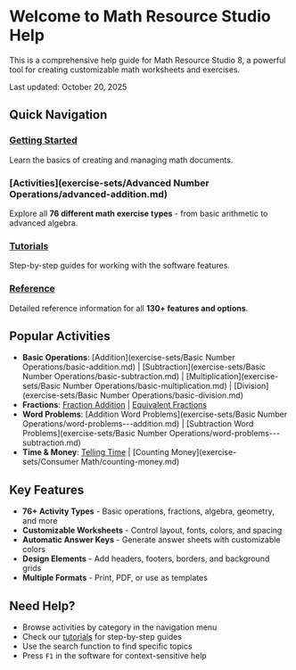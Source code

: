 # Welcome to Math Resource Studio Help

This is a comprehensive help guide for Math Resource Studio 8, a powerful tool for creating customizable math worksheets and exercises.

Last updated: October 20, 2025

## Quick Navigation

### [Getting Started](getting-started/create-a-new-document.md)

Learn the basics of creating and managing math documents.

### [Activities](exercise-sets/Advanced Number Operations/advanced-addition.md)

Explore all **76 different math exercise types** - from basic arithmetic to advanced algebra.

### [Tutorials](tutorials/add-an-exercise-set.md)

Step-by-step guides for working with the software features.

### [Reference](reference/reference.md)

Detailed reference information for all **130+ features and options**.

## Popular Activities

- **Basic Operations**: [Addition](exercise-sets/Basic Number Operations/basic-addition.md) | [Subtraction](exercise-sets/Basic Number Operations/basic-subtraction.md) | [Multiplication](exercise-sets/Basic Number Operations/basic-multiplication.md) | [Division](exercise-sets/Basic Number Operations/basic-division.md)
- **Fractions**: [Fraction Addition](exercise-sets/Fractions/fractions-addition.md) | [Equivalent Fractions](exercise-sets/Fractions/equivalent-fractions.md)
- **Word Problems**: [Addition Word Problems](exercise-sets/Basic Number Operations/word-problems---addition.md) | [Subtraction Word Problems](exercise-sets/Basic Number Operations/word-problems---subtraction.md)
- **Time & Money**: [Telling Time](exercise-sets/Time/telling-time.md) | [Counting Money](exercise-sets/Consumer Math/counting-money.md)

## Key Features

- **76+ Activity Types** - Basic operations, fractions, algebra, geometry, and more
- **Customizable Worksheets** - Control layout, fonts, colors, and spacing
- **Automatic Answer Keys** - Generate answer sheets with customizable colors
- **Design Elements** - Add headers, footers, borders, and background grids
- **Multiple Formats** - Print, PDF, or use as templates

## Need Help?

- Browse activities by category in the navigation menu
- Check our [tutorials](tutorials/add-an-exercise-set.md) for step-by-step guides
- Use the search function to find specific topics
- Press `F1` in the software for context-sensitive help
